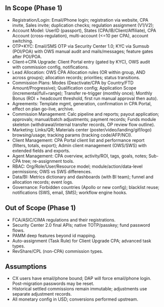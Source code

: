 ## In Scope (Phase 1)
- Registration/Login: Email/Phone login; registration via website, CPA invite, Sales invite; duplication checks; regulation assignment (V1/V2);
- Account Model: UserID (passport), States (CPA/IB/Client/Affiliate), CPA Account (cross-regulation), multi-account (<=10 per CPA), account switching.
- OTP+KYC: Email/SMS OTP via Security Center 1.0; KYC via Sumsub (POI/POA) with OWS manual audit and mails/messages; feature gates after POI/POA.
- Client->CPA Upgrade: Client Portal entry (gated by KYC), OWS audit with commission config, notifications.
- Lead Allocation: OWS CPA Allocation rules (OR within group, AND across groups); allocation records; priorities; status transitions.
- Commission Plans: Modes (Deactivate/CPA by Country/FTD Amount/Progressive); Qualification config; Application Scope (incremental/full+range); Transfer re-trigger (monthly once); Monthly Bonus (ROI + headcount threshold, first run manual approval then auto).
- Agreements: Template mgmt, generation, confirmation in CPA Portal, effect on plan go-live, archive.
- Commission Management: Calc pipeline and reports; payout application; approvals; manual/batch adjustments; payment records; Funds module skeleton (withdrawal/internal transfer records, OP review flow outline).
- Marketing: Links/QR; Materials center (poster/video/landing/gif/logo) browsing/usage; tracking params (tracking code/AFP/NCI).
- Client Management: CPA Portal client list and performance report (filters, totals, export); Admin client management (OWS/SWS) with extended fields and exports.
- Agent Management: CPA overview, activity/ROI, tags, goals, notes; Sub-CPA tree; re-assignment tools.
- RBAC: Org/Role/User/Resource model; module/action/data-level permissions; OWS vs SWS differences.
- Data/BI: Metrics dictionary and dashboards (with BI team); funnel and allocation records; event logs.
- Governance: Forbidden countries (Apollo or new config); blacklist reuse; notifications (SWS, email, SMS); workflow engine hooks.

## Out of Scope (Phase 1)
- FCA/ASIC/CIMA regulations and their registrations.
- Security Center 2.0 final APIs; native TOTP/passkey; fund password flows.
- PAMM deep features beyond id mapping.
- Auto-assignment (Task Rule) for Client Upgrade CPA; advanced task types.
- RevShare/CPL (non-CPA) commission types.

## Assumptions
- CX users have email/phone bound; DAP will force email/phone login. Post-migration passwords may be reset.
- Historical settled commissions remain immutable; adjustments use separate adjustment records.
- All monetary config in USD; conversions performed upstream.